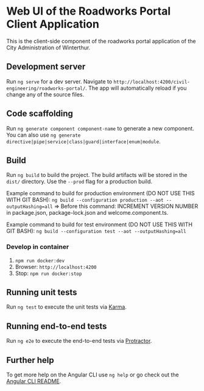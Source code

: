 # Web UI of the Roadworks Portal Client Application

This is the client-side component of the roadworks portal application of the City Administration of Winterthur.

## Development server

Run `ng serve` for a dev server. Navigate to `http://localhost:4200/civil-engineering/roadworks-portal/`. The app will automatically reload if you change any of the source files.

## Code scaffolding

Run `ng generate component component-name` to generate a new component. You can also use `ng generate directive|pipe|service|class|guard|interface|enum|module`.

## Build

Run `ng build` to build the project. The build artifacts will be stored in the `dist/` directory. Use the `--prod` flag for a production build.

Example command to build for production environment (DO NOT USE THIS WITH GIT BASH):
`ng build --configuration production --aot --outputHashing=all`
=> Before this command: INCREMENT VERSION NUMBER in package.json, package-lock.json and welcome.component.ts.

Example command to build for test environment (DO NOT USE THIS WITH GIT BASH):
`ng build --configuration test --aot --outputHashing=all`

### Develop in container

1.  `npm run docker:dev`  
2.  Browser: `http://localhost:4200`  
3.  Stop: `npm run docker:stop`

## Running unit tests

Run `ng test` to execute the unit tests via [Karma](https://karma-runner.github.io).

## Running end-to-end tests

Run `ng e2e` to execute the end-to-end tests via [Protractor](http://www.protractortest.org/).

## Further help

To get more help on the Angular CLI use `ng help` or go check out the [Angular CLI README](https://github.com/angular/angular-cli/blob/master/README.md).
